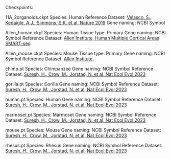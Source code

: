 Checkpoints:

11A_2organoids.ckpt
Species: Human
Reference Dataset: [Velasco, S., Kedaigle, A.J., Simmons, S.K. et al, Nature 2019](https://www.nature.com/articles/s41586-019-1289-x#citeas)
Gene naming: NCBI Symbol

Allen_human.ckpt
Species: Human
Tissue type: Primary
Gene naming: NCBI Symbol
Reference Dataset: [Allen Institute, Human Multiple Cortical Areas SMART-seq](https://portal.brain-map.org/atlases-and-data/rnaseq/human-multiple-cortical-areas-smart-seq)

Allen_mouse.ckpt
Species: Mouse
Tissue type: Primary
Gene naming: NCBI Symbol
Reference Dataset: [Allen Institute, ]()

chimp.pt
Species: Chimpanzee
Gene naming: NCBI Symbol
Reference Dataset: [Suresh, H., Crow, M., Jorstad, N. et al, Nat Ecol Evol 2023](https://www.nature.com/articles/s41559-023-02186-7)

gorilla.pt
Species: Gorilla
Gene naming: NCBI Symbol
Reference Dataset: [Suresh, H., Crow, M., Jorstad, N. et al, Nat Ecol Evol 2023](https://www.nature.com/articles/s41559-023-02186-7)

human.pt
Species: Human
Gene naming: NCBI Symbol
Reference Dataset: [Suresh, H., Crow, M., Jorstad, N. et al, Nat Ecol Evol 2023](https://www.nature.com/articles/s41559-023-02186-7)

marmoset.pt
Species: Marmoset
Gene naming: NCBI Symbol
Reference Dataset: [Suresh, H., Crow, M., Jorstad, N. et al, Nat Ecol Evol 2023](https://www.nature.com/articles/s41559-023-02186-7)

mouse.pt
Species: Mouse
Gene naming: NCBI Symbol
Reference Dataset: [Suresh, H., Crow, M., Jorstad, N. et al, Nat Ecol Evol 2023](https://www.nature.com/articles/s41559-023-02186-7)

rhesus.pt
Species: Rhesus
Gene naming: NCBI Symbol
Reference Dataset: [Suresh, H., Crow, M., Jorstad, N. et al, Nat Ecol Evol 2023](https://www.nature.com/articles/s41559-023-02186-7)
